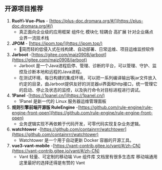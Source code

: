 ## 开源项目推荐

1.  **RuoYi-Vue-Plus** - [https://plus-doc.dromara.org/#/](https://plus-doc.dromara.org/#/)
    -   真正面向企业级的应用框架 组件化 模块化 轻耦合 高扩展 针对企业痛点 业界一流技术栈
2.  **JPOM** - [https://jpom.top/](https://jpom.top/)
    -   🚀简而轻的低侵入式在线构建、自动部署、日常运维、项目运维监控软件
3.  **Jarboot** -[https://gitee.com/majz0908/jarboot](https://gitee.com/majz0908/jarboot)
    -   Jarboot 是一个Java进程启停、管理、诊断的平台，可以管理、守护、监控及诊断本地和远程的Java进程。
    -   在测试环境、每日构建的集成环境，可以把一系列编译输出等jar文件放入约定的目录，由Jarboot提供友好的浏览器ui界面和http接口，统一管理它的启动、停止及状态的监控，以及执行命令对目标进程进行调试。
4.  **1Panel** -[https://1panel.cn/](https://1panel.cn/)
    -   1Panel 是新一代的 Linux 服务器运维管理面板
5.  **规则引擎前端开源版 RuleEngine** -[https://github.com/rule-engine/rule-engine-front-open](https://github.com/rule-engine/rule-engine-front-open)
    -   业务逻辑实现不再依赖于代码开发，可零代码实现复杂业务逻辑。
6.  **watchtower** -[https://github.com/containrrr/watchtower](https://github.com/containrrr/watchtower)
    -   Watchtower 是一个用于自动更新 Docker 容器的开源工具。
7.  **vue3-vant-mobile** -[https://vant-contrib.gitee.io/vant/#/zh-CN](https://vant-contrib.gitee.io/vant/#/zh-CN)
    -   Vant 轻量、可定制的移动端 Vue 组件库 文档里有很多生态库 移动端通用这里最好的选择还得是有赞的 Vant
<!--stackedit_data:
eyJoaXN0b3J5IjpbLTIxMjk5NTI1NDNdfQ==
-->